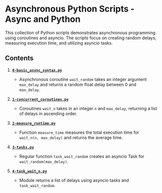 # Asynchronous Python Scripts - Async and Python

This collection of Python scripts demonstrates asynchronous programming using coroutines and asyncio. The scripts focus on creating random delays, measuring execution time, and utilizing asyncio tasks.

## Contents

1. [**`0-basic_async_syntax.py`**](0-basic_async_syntax.py)
   - Asynchronous coroutine `wait_random` takes an integer argument `max_delay` and returns a random float delay between 0 and `max_delay`.

2. [**`1-concurrent_coroutines.py`**](1-concurrent_coroutines.py)
   - Coroutines `wait_n` takes in an integer `n` and `max_delay`, returning a list of delays in ascending order.

3. [**`2-measure_runtime.py`**](2-measure_runtime.py)
   - Function `measure_time` measures the total execution time for `wait_n(n, max_delay)` and returns the average time.

4. [**`3-tasks.py`**](3-tasks.py)
   - Regular function `task_wait_random` creates an asyncio Task for `wait_random(max_delay)`.

5. [**`4-task_wait_n.py`**](4-task_wait_n.py)
   - Module returns a list of delays using asyncio tasks and `task_wait_random`.
